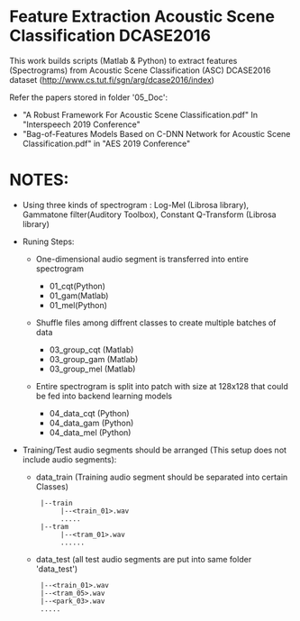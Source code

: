 # Feature Extraction Acoustic Scene Classification DCASE2016

This work builds scripts (Matlab & Python) to extract features (Spectrograms) from Acoustic Scene Classification (ASC) DCASE2016 dataset (http://www.cs.tut.fi/sgn/arg/dcase2016/index)

Refer the papers stored in folder '05_Doc':
   + "A Robust Framework For Acoustic Scene Classification.pdf" In "Interspeech 2019 Conference"
   + "Bag-of-Features Models Based on C-DNN Network for Acoustic Scene Classification.pdf" in "AES 2019 Conference"
   
# NOTES:
 + Using three kinds of spectrogram : Log-Mel (Librosa library), Gammatone filter(Auditory Toolbox), Constant Q-Transform (Librosa library)
 
 + Runing Steps:
    + One-dimensional audio segment is transferred into entire spectrogram
        + 01_cqt(Python) 
        + 01_gam(Matlab) 
        + 01_mel(Python)
    
    + Shuffle files among diffrent classes to create multiple batches of data
        + 03_group_cqt (Matlab) 
        + 03_group_gam (Matlab) 
        + 03_group_mel (Matlab) 
        
    + Entire spectrogram is split into patch with size at 128x128 that could be fed into backend learning models 
        + 04_data_cqt (Python)
        + 04_data_gam (Python)
        + 04_data_mel (Python)
        
 + Training/Test audio segments should be arranged (This setup does not include audio segments):

   + data_train (Training audio segment should be separated into certain Classes)
    
          |--train         
               |--<train_01>.wav               
               .....
          |--tram
               |--<tram_01>.wav
               ......
          
   + data_test (all test audio segments are put into same folder 'data_test')
    
          |--<train_01>.wav
          |--<tram_05>.wav
          |--<park_03>.wav
          .....
